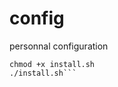 config
======

personnal configuration

```wget --no-check-certificate https://github.com/mchataigner/config/raw/master/.scripts/install.sh
chmod +x install.sh
./install.sh```
